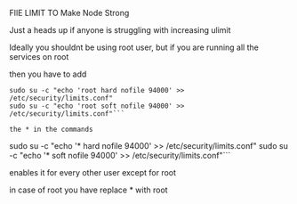 FIlE LIMIT TO Make Node Strong

Just a heads up if anyone is struggling with increasing ulimit

Ideally you shouldnt be using root user, but if you are running all the services on root

then you have to add

```
sudo su -c "echo 'root hard nofile 94000' >> /etc/security/limits.conf"
sudo su -c "echo 'root soft nofile 94000' >> /etc/security/limits.conf"```

the * in the commands

```
sudo su -c "echo '* hard nofile 94000' >> /etc/security/limits.conf"
sudo su -c "echo '* soft nofile 94000' >> /etc/security/limits.conf"```

enables it for every other user except for root

in case of root you have replace * with root
